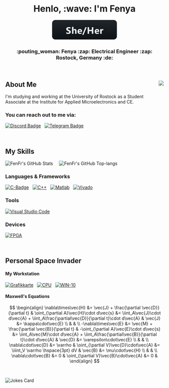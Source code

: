 <div align = "center">
  <h1> Henlo, :wave: I'm Fenya </h1>
  <img src = "svg/pronouns/sheher.svg">
  <h3> :pouting_woman: Fenya :zap: Electrical Engineer :zap: Rostock, Germany :de: </h3>
</div>


&nbsp;


<h2> About Me <img align = "right" src = "https://komarev.com/ghpvc/?username=FenFr&label=Profile_Views&color=blueviolet&style=flat-square"> </h2>
I'm studying and working at the University of Rostock as a Student Associate at the Institute for Applied Microelectronics and CE.


### You can reach out to me via:

[![Discord Badge][discord-badge-img]][discord-badge-link] &nbsp; [![Telegram Badge][telegram-badge-img]][telegram-badge-link]



&nbsp;

## My Skills
  
![FenFr's GitHub Stats][github-stats-img] &nbsp; &nbsp; ![FenFr's GitHub Top-langs][github-top-lang-img]


### Languages & Frameworks

[![C-Badge][c-badge-img]][c-badge-link] &nbsp; [![C++][cpp-badge-img]][cpp-badge-link] 
&nbsp; 
[![Matlab][matlab-badge-img]][matlab-badge-link] &nbsp; [![Vivado][vivado-badge-img]][vivado-badge-link]


### Tools

[![Visual Studio Code][vs-code-badge-img]][vs-code-badge-link]


### Devices

[![FPGA][fpga-badge-img]][fpga-badge-link]



&nbsp;

## Personal Space Invader

#### My Workstation

[![Grafikkarte][gcard-badge-img]][gcard-badge-link] &nbsp; [![CPU][cpu-badge-img]][cpu-badge-link] &nbsp; [![WIN-10][win-badge-img]][win-badge-link]


#### Maxwell's Equations

$$ \begin{align}
\nabla\times\vec{H}   &= \vec{J} + \frac{\partial \vec{D}}{\partial t}  & 
\oint_{\partial A}\vec{H}\cdot d\vec{s}   &= \iint_A\vec{J}\cdot d\vec{A} + \iint_A\frac{\partial\vec{D}}{\partial t}\cdot d\vec{A}   &
\vec{J} &= \kappa\cdot\vec{E}                                                                                                             \\
                      &                                                 &                                                                 \\
-\nabla\times\vec{E}  &= \vec{M} + \frac{\partial \vec{B}}{\partial t}  &  
-\oint_{\partial A}\vec{E}\cdot d\vec{s}  &= \iint_A\vec{M}\cdot d\vec{A} + \iint_A\frac{\partial\vec{B}}{\partial t}\cdot d\vec{A}   &
\vec{D} &= \varepsilon\cdot\vec{E}                                                                                                        \\
                      &                                                 &                                                                 \\
\nabla\cdot\vec{D}    &= \varrho                                        & 
\oint_{\partial V}\vec{D}\cdot\vec{A}    &= \iiint_V \varrho \hspace{3pt} dV                                                          &
\vec{B} &= \mu\cdot\vec{H}                                                                                                                \\
                      &                                                 &                                                                 \\
\nabla\cdot\vec{B}    &= 0                                              &
\oint_{\partial V}\vec{B}\cdot\vec{A}    &= 0                           &
\end{align} $$

&nbsp;

<img src="https://readme-jokes.vercel.app/api" alt="Jokes Card" />



<!-- Link anchors -->

[discord-badge-img]:    https://img.shields.io/badge/Discord-7289DA?style=for-the-badge&logo=discord&logoColor=white
[discord-badge-link]:   https://discord.com/users/173817930327392256 
[telegram-badge-img]:   https://img.shields.io/badge/Telegram-28A8E9?style=for-the-badge&logo=telegram&logoColor=white
[telegram-badge-link]:  https://t.me/FreitagOderSo

[github-stats-img]:     https://github-readme-stats.vercel.app/api?username=FenFr&theme=aura&show_icons=true&count_private=true&card_width=450
[github-top-lang-img]:  https://github-readme-stats.vercel.app/api/top-langs/?username=FenFr&theme=aura&layout=compact&show_icons=true&count_private=true&card_width=300&langs_count=8

[c-badge-img]:        https://img.shields.io/badge/C-5D6CBF?style=for-the-badge&logo=c&logoColor=white
[c-badge-link]:       https://www.cprogramming.com/
[cpp-badge-img]:      https://img.shields.io/badge/C++-5D6CBF?style=for-the-badge&logo=cplusplus&logoColor=white
[cpp-badge-link]:     https://cplusplus.com/
[matlab-badge-img]:   https://img.shields.io/badge/Matlab-C04C0B?style=for-the-badge&logoColor=white&logo=
[matlab-badge-link]:  https://de.mathworks.com/products/matlab.html
[vivado-badge-img]:   https://img.shields.io/badge/Vivado-VHDL-DDDF57?style=for-the-badge&logoColor=white&logo=
[vivado-badge-link]:  https://www.xilinx.com/products/design-tools/vivado.html

[vs-code-badge-img]:  https://img.shields.io/badge/Visual_Studio_Code-317AC6?style=for-the-badge&logoColor=white&logo=Visual%20Studio%20Code
[vs-code-badge-link]: https://code.visualstudio.com/

[fpga-badge-img]:   https://img.shields.io/badge/FPGA-DDDF57?style=for-the-badge&logoColor=white&logo=
[fpga-badge-link]:  https://en.wikipedia.org/wiki/Field-programmable_gate_array

[gcard-badge-img]:  https://img.shields.io/badge/Nvidia-GTX_1080-76B900?style=for-the-badge&logo=nvidia
[gcard-badge-link]: https://www.nvidia.com/en-us/geforce/news/geforce-gtx-1080/
[cpu-badge-img]:    https://img.shields.io/badge/Intel-Core_i7_6700k-0870C5?style=for-the-badge&logo=intel
[cpu-badge-link]:   https://www.intel.com/content/www/us/en/products/sku/88195/intel-core-i76700k-processor-8m-cache-up-to-4-20-ghz/specifications.html
[win-badge-img]:    https://img.shields.io/badge/Windows_10-0870C5?style=for-the-badge&logo=windows
[win-badge-link]:   https://www.microsoft.com/de-de/software-download/windows10
